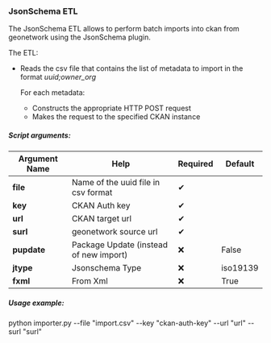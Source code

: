 ### **JsonSchema ETL**

The JsonSchema ETL allows to perform batch imports into ckan from geonetwork using the JsonSchema plugin.

The ETL:
- Reads the csv file that contains the list of metadata to import in the format *uuid;owner_org*

  For each metadata: 

  - Constructs the appropriate HTTP POST request
  - Makes the request to the specified CKAN instance



##### Script arguments:

| Argument Name | Help                                   | Required | Default  |
| ------------- | -------------------------------------- | -------- | -------- |
| **file**      | Name of the uuid file in csv format    | ✔        |          |
| **key**       | CKAN Auth key                          | ✔        |          |
| **url**       | CKAN target url                        | ✔        |          |
| **surl**      | geonetwork source url                  | ✔        |          |
| **pupdate**   | Package Update (instead of new import) | ❌        | False    |
| **jtype**     | Jsonschema Type                        | ❌        | iso19139 |
| **fxml**      | From Xml                               | ❌        | True     |

 

##### Usage example:

python importer.py  --file "import.csv" --key "ckan-auth-key" --url "url" --surl "surl"
